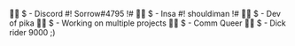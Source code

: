 🖕🏽 $ - Discord #! Sorrow#4795 !#
🖕🏽 $ - Insa #! shouldiman !#
🖕🏽 $ - Dev of pika
🖕🏽 $ - Working on multiple projects
🖕🏽 $ - Comm Queer
🖕🏽 $ - Dick rider 9000 ;)
